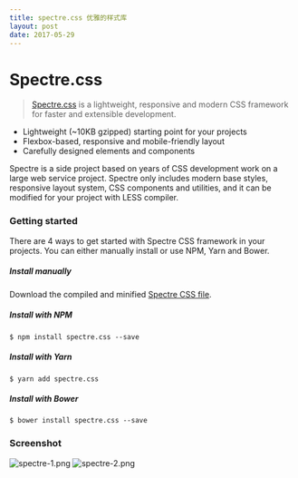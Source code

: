 ```yaml
---
title: spectre.css 优雅的样式库
layout: post
date: 2017-05-29
---
```



# Spectre.css

> [Spectre.css](https://picturepan2.github.io/spectre) is a lightweight, responsive and modern CSS framework for faster and extensible development.




- Lightweight (~10KB gzipped) starting point for your projects
- Flexbox-based, responsive and mobile-friendly layout
- Carefully designed elements and components

Spectre is a side project based on years of CSS development work on a large web service project. Spectre only includes modern base styles, responsive layout system, CSS components and utilities, and it can be modified for your project with LESS compiler.


### Getting started

There are 4 ways to get started with Spectre CSS framework in your projects. You can either manually install or use NPM, Yarn and Bower.

##### Install manually
Download the compiled and minified [Spectre CSS file](https://github.com/picturepan2/spectre/tree/master/docs/dist).

##### Install with NPM
`$ npm install spectre.css --save`

##### Install with Yarn
`$ yarn add spectre.css`

##### Install with Bower
`$ bower install spectre.css --save`

### Screenshot
![spectre-1.png](/post/spectre-1.png)
![spectre-2.png](/post/spectre-2.png)
